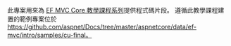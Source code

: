此專案用來為 [EF MVC Core 教學課程系列](https://docs.microsoft.com/aspnet/core/data/ef-mvc/intro)提供程式碼片段。 遵循此教學課程建置的範例專案位於 https://github.com/aspnet/Docs/tree/master/aspnetcore/data/ef-mvc/intro/samples/cu-final。
